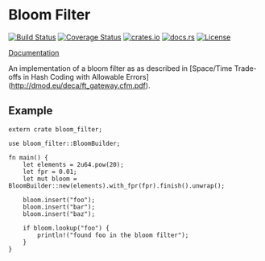 # Bloom Filter

[![Build Status](https://travis-ci.org/jeromefroe/jmphash-rs.svg?branch=master)](https://travis-ci.org/jeromefroe/bloom_filter)
[![Coverage Status](https://coveralls.io/repos/github/jeromefroe/jmphash-rs/badge.svg?branch=master)](https://coveralls.io/github/jeromefroe/bloom_filter?branch=master)
[![crates.io](https://img.shields.io/crates/v/bloom_filter.svg)](https://crates.io/crates/bloom_filter/)
[![docs.rs](https://docs.rs/bloom_filter/badge.svg)](https://docs.rs/bloom_filter/)
[![License](https://img.shields.io/badge/license-MIT-blue.svg)](https://raw.githubusercontent.com/jeromefroe/bloom_filter/master/LICENSE)

[Documentation](https://docs.rs/bloom_filter/)

An implementation of a bloom filter as as described in
[Space/Time Trade-offs in Hash Coding with Allowable Errors] (http://dmod.eu/deca/ft_gateway.cfm.pdf).

## Example

``` rust,no_run
extern crate bloom_filter;

use bloom_filter::BloomBuilder;

fn main() {
    let elements = 2u64.pow(20);
    let fpr = 0.01;
    let mut bloom = BloomBuilder::new(elements).with_fpr(fpr).finish().unwrap();

    bloom.insert("foo");
    bloom.insert("bar");
    bloom.insert("baz");

    if bloom.lookup("foo") {
        println!("found foo in the bloom filter");
    }
}
```
